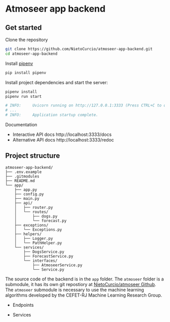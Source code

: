 # Atmoseer app backend

## Get started

Clone the repository
```sh
git clone https://github.com/NietoCurcio/atmoseer-app-backend.git
cd atmoseer-app-backend
```

Install [pipenv](https://github.com/pypa/pipenv)
```sh
pip install pipenv
```

Install project dependencies and start the server:
```sh
pipenv install
pipenv run start

# INFO:     Uvicorn running on http://127.0.0.1:3333 (Press CTRL+C to quit)
# ...
# INFO:     Application startup complete.
```

Documentation

- Interactive API docs http://localhost:3333/docs
- Alternative API docs http://localhost:3333/redoc

## Project structure

```
atmoseer-app-backend/
├── .env.example
├── .gitmodules
├── README.md
└── app/
    ├── app.py
    ├── config.py
    ├── main.py
    ├── api/
    │   ├── router.py
    │   └── routes/
    │       ├── dogs.py
    │       └── forecast.py
    ├── exceptions/
    │   └── Exceptions.py
    ├── helpers/
    │   ├── Logger.py
    │   └── PathHelper.py
    └── services/
        ├── DogsService.py
        ├── ForecastService.py
        └── interfaces/
            ├── AtmoseerService.py
            └── Service.py
```

The source code of the backend is in the `app` folder. The `atmoseer` folder is a submodule, it has its own git repostiory at [NietoCurcio/atmoseer Github](https://github.com/NietoCurcio/atmoseer). The `atmoseer` submodule is necessary to use the machine learning algorithms developed by the CEFET-RJ Machine Learning Research Group.

- Endpoints

- Services
